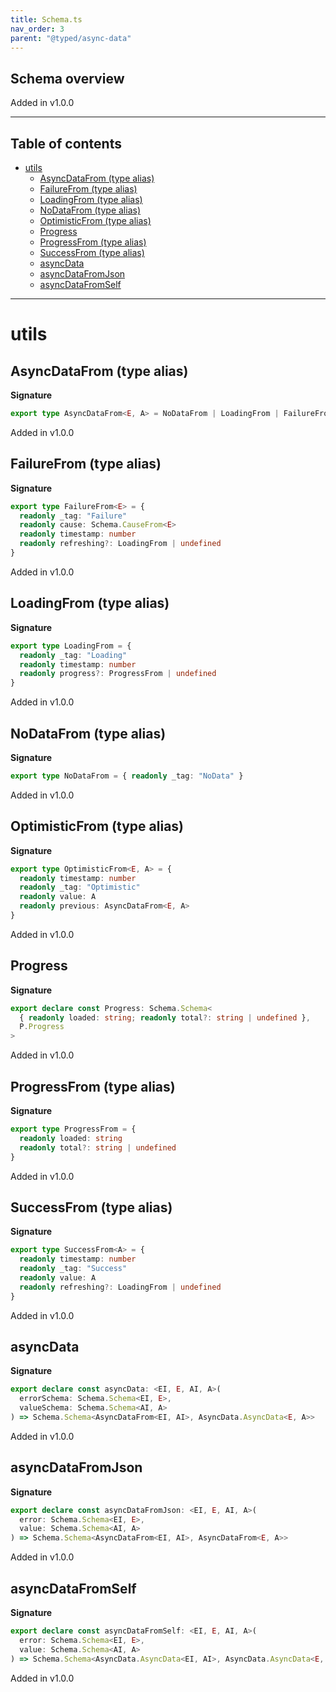 ```yaml
---
title: Schema.ts
nav_order: 3
parent: "@typed/async-data"
---
```


## Schema overview

Added in v1.0.0

---

<h2 class="text-delta">Table of contents</h2>

- [utils](#utils)
  - [AsyncDataFrom (type alias)](#asyncdatafrom-type-alias)
  - [FailureFrom (type alias)](#failurefrom-type-alias)
  - [LoadingFrom (type alias)](#loadingfrom-type-alias)
  - [NoDataFrom (type alias)](#nodatafrom-type-alias)
  - [OptimisticFrom (type alias)](#optimisticfrom-type-alias)
  - [Progress](#progress)
  - [ProgressFrom (type alias)](#progressfrom-type-alias)
  - [SuccessFrom (type alias)](#successfrom-type-alias)
  - [asyncData](#asyncdata)
  - [asyncDataFromJson](#asyncdatafromjson)
  - [asyncDataFromSelf](#asyncdatafromself)

---

# utils

## AsyncDataFrom (type alias)

**Signature**

```ts
export type AsyncDataFrom<E, A> = NoDataFrom | LoadingFrom | FailureFrom<E> | SuccessFrom<A> | OptimisticFrom<E, A>
```

Added in v1.0.0

## FailureFrom (type alias)

**Signature**

```ts
export type FailureFrom<E> = {
  readonly _tag: "Failure"
  readonly cause: Schema.CauseFrom<E>
  readonly timestamp: number
  readonly refreshing?: LoadingFrom | undefined
}
```

Added in v1.0.0

## LoadingFrom (type alias)

**Signature**

```ts
export type LoadingFrom = {
  readonly _tag: "Loading"
  readonly timestamp: number
  readonly progress?: ProgressFrom | undefined
}
```

Added in v1.0.0

## NoDataFrom (type alias)

**Signature**

```ts
export type NoDataFrom = { readonly _tag: "NoData" }
```

Added in v1.0.0

## OptimisticFrom (type alias)

**Signature**

```ts
export type OptimisticFrom<E, A> = {
  readonly timestamp: number
  readonly _tag: "Optimistic"
  readonly value: A
  readonly previous: AsyncDataFrom<E, A>
}
```

Added in v1.0.0

## Progress

**Signature**

```ts
export declare const Progress: Schema.Schema<
  { readonly loaded: string; readonly total?: string | undefined },
  P.Progress
>
```

Added in v1.0.0

## ProgressFrom (type alias)

**Signature**

```ts
export type ProgressFrom = {
  readonly loaded: string
  readonly total?: string | undefined
}
```

Added in v1.0.0

## SuccessFrom (type alias)

**Signature**

```ts
export type SuccessFrom<A> = {
  readonly timestamp: number
  readonly _tag: "Success"
  readonly value: A
  readonly refreshing?: LoadingFrom | undefined
}
```

Added in v1.0.0

## asyncData

**Signature**

```ts
export declare const asyncData: <EI, E, AI, A>(
  errorSchema: Schema.Schema<EI, E>,
  valueSchema: Schema.Schema<AI, A>
) => Schema.Schema<AsyncDataFrom<EI, AI>, AsyncData.AsyncData<E, A>>
```

Added in v1.0.0

## asyncDataFromJson

**Signature**

```ts
export declare const asyncDataFromJson: <EI, E, AI, A>(
  error: Schema.Schema<EI, E>,
  value: Schema.Schema<AI, A>
) => Schema.Schema<AsyncDataFrom<EI, AI>, AsyncDataFrom<E, A>>
```

Added in v1.0.0

## asyncDataFromSelf

**Signature**

```ts
export declare const asyncDataFromSelf: <EI, E, AI, A>(
  error: Schema.Schema<EI, E>,
  value: Schema.Schema<AI, A>
) => Schema.Schema<AsyncData.AsyncData<EI, AI>, AsyncData.AsyncData<E, A>>
```

Added in v1.0.0
